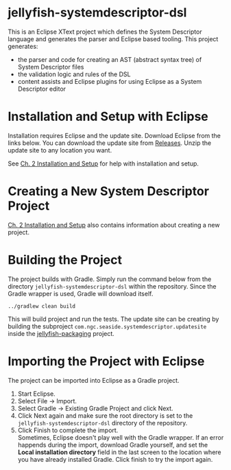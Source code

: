 # jellyfish-systemdescriptor-dsl
This is an Eclipse XText project which defines the System Descriptor language and generates the parser and Eclipse based
 tooling.  This project generates:
* the parser and code for creating an AST (abstract syntax tree) of System Descriptor files
* the validation logic and rules of the DSL
* content assists and Eclipse plugins for using Eclipse as a System Descriptor editor

# Installation and Setup with Eclipse
Installation requires Eclipse and the update site.  Download Eclipse from the links below.  You can download the update 
site from [Releases](https://github.ms.northgrum.com/CEACIDE/jellyfish/releases).  Unzip the update site to any location
you want.

See [Ch. 2 Installation and Setup](https://pages.github.ms.northgrum.com/CEACIDE/jellyfish/books/modeling-with-the-system-descriptor/installation-and-setup.html)
for help with installation and setup.

# Creating a New System Descriptor Project
[Ch. 2 Installation and Setup](https://pages.github.ms.northgrum.com/CEACIDE/jellyfish/books/modeling-with-the-system-descriptor/installation-and-setup.html)
also contains information about creating a new project.

# Building the Project
The project builds with Gradle.  Simply run the command below from the directory `jellyfish-systemdescriptor-dsl` within
the repository.  Since the Gradle wrapper is used, Gradle will download itself.
```
../gradlew clean build
```
This will build project and run the tests.  The update site can be creating by building the subproject
`com.ngc.seaside.systemdescriptor.updatesite` inside the
[jellyfish-packaging](https://github.ms.northgrum.com/CEACIDE/jellyfish/tree/master/jellyfish-packaging)
project.

# Importing the Project with Eclipse
The project can be imported into Eclipse as a Gradle project.
1. Start Eclipse.
1. Select File -> Import.
1. Select Gradle -> Existing Gradle Project and click Next.
1. Click Next again and make sure the root directory is set to the `jellyfish-systemdescriptor-dsl` directory of the repository.
1. Click Finish to complete the import.  
Sometimes, Eclipse doesn't play well with the Gradle wrapper.  If an error happends during the import, download Gradle 
yourself, and set the **Local installation directory** field in the last screen to the location where you have already
installed Gradle.  Click finish to try the import again.
